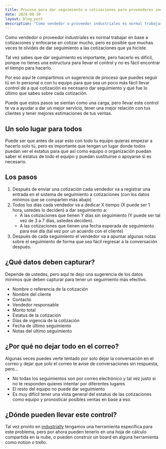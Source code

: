 ```yaml
---
title: Proceso para dar seguimiento a cotizaciones para proveedores industriales
date: 2024-08-30
layout: blog_post
description: "Como vendedor o proveedor industriales es normal trabajar en base a cotizaciones y enfocarse en cotizar mucho, pero es posible que muchas veces te olvides de dar seguimiento a las cotizaciones que ya hiciste..."
---
```


Como vendedor o proveedor industriales es normal trabajar en base a cotizaciones y enfocarse en cotizar mucho, pero es posible que muchas veces te olvides de dar seguimiento a las cotizaciones que ya hiciste.

Tal vez sabes que dar seguimiento es importante, pero hacerlo es difícil, porque no tienes una estructura para llevar el control y no es fácil encontrar el tiempo para hacerlo.

Por eso aquí te compartimos un sugerencia de proceso que puedes seguir tú en lo personal o con tu equipo para que sea un poco más fácil llevar control de a qué cotización es necesario dar seguimiento y qué fue lo último que sabes sobre cada cotización.

Puede que estos pasos se sientan como una carga, pero llevar este control te va a ayudar a dar un mejor servicio, tener una mejor relación con tus clientes y tener mejores estimaciones de tus ventas.

## Un solo lugar para todos

Puede ser que antes de usar esto con todo tu equipo quieras empezar a hacerlo solo tú, pero es importante que tengan un lugar donde todos puedan ver el estatus para que así como equipo o organización puedan saber el estatus de todo el equipo y puedan sustituirse o apoyarse si es necesario.

## Los pasos

1. Después de enviar una cotización cada vendedor va a registrar una entrada en el sistema de seguimiento a cotizaciones (con los datos mínimos que se comparten más abajo)
2. Todos los días cada vendedor va a dedicar X tiempo (X puede ser 1 hora, ustedes lo deciden) a dar seguimiento a:
    * A las cotizaciones que tienen Y días sin seguimiento (Y puede ser tal vez de 3 a 7 días, ustedes deciden).
    * A las cotizaciones que tienen una fecha esperada de seguimiento para ese día (tal vez por un acuerdo con el cliente)
3. Después de cada seguimiento el vendedor va a apuntar algunas notas sobre el seguimiento de forma que sea fácil regresar a la conversación después.

## ¿Qué datos deben capturar?

Depende de ustedes, pero aquí te dejo una sugerencia de los datos mínimos que deben capturar para tener un seguimiento más efectivo.

- Nombre o referencia de la cotización
- Nombre del cliente
- Contacto
- Vendedor responsable
- Monto total
- Estatus de la cotización
- Días de vigencia de la cotización
- Fecha de último seguimiento
- Notas del último seguimiento

## ¿Por qué no dejar todo en el correo?

Algunas veces puedes verte tentado por solo dejar la conversación en el correo y dejar que solo el correo te avise de conversaciones sin respuesta, pero…

- No todas los seguimientos son por correo electrónico y tal vez justo si no te responden quieres intentar por diferentes lugares
- El resto del equipo no puede dar seguimiento
- Es muy difícil tener una vista general del estatus de las cotizaciones como equipo y pronosticar posibles ventas en base a eso.

## ¿Dónde pueden llevar este control?

Tal vez pronto en [industrially](/) tengamos una herramienta específica para este problema, pero por ahora pueden tenerlo en una hoja de cálculo compartida en la nube, o pueden construir un board en alguna herramienta como notion o trello.
